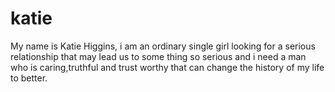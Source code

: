 # katie
My name is Katie Higgins, i am an ordinary single girl looking for a serious relationship that may lead us to some thing so serious and i need a man who is caring,truthful and trust worthy that can change the history of my life to better.
